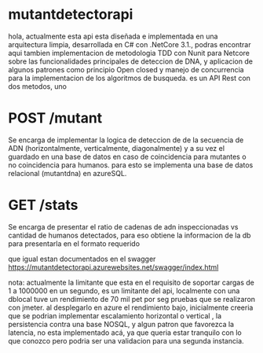 # mutantdetectorapi

hola, actualmente esta api esta diseñada e implementada en una arquitectura limpia, desarrollada en C# con .NetCore 3.1., podras encontrar aqui tambien implementacion de metodologia TDD con Nunit para Netcore sobre las funcionalidades principales de deteccion de DNA, y aplicacion de algunos patrones  como principio Open closed y manejo de concurrencia para la implementacion de los algoritmos de busqueda.
es un API Rest con dos metodos, 
uno 
# POST  /mutant
Se encarga de implementar la logica de deteccion de de la secuencia de ADN (horizontalmente, verticalmente, diagonalmente) y a su vez el guardado en una base de datos en caso de coincidencia para mutantes o no coincidencia para  humanos.
para esto se implementa una base de datos relacional (mutantdna) en azureSQL.

# GET /stats
Se encarga de presentar el ratio de cadenas de adn inspeccionadas vs cantidad de humanos detectados, para eso obtiene la informacion de la db para presentarla en el formato requerido


que igual estan documentados en el swagger 
https://mutantdetectorapi.azurewebsites.net/swagger/index.html


nota: actualmente la limitante que esta en el requisito de soportar cargas de 1 a 1000000 en un segundo, es un limitante del api, localmente con una dblocal tuve  un rendimiento de 70 mil pet por seg pruebas que se realizaron con jmeter.
al desplegarlo en azure el rendimiento bajo, inicialmente creeria que se podrian implementar escalamiento horizontal o vertical , la persistencia contra una base NOSQL, y algun patron que favorezca la latencia, no esta implementado acá, ya que queria estar tranquilo con lo que conozco pero podria ser una validacion para una segunda instancia.

